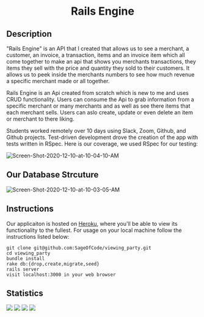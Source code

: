 # <div align="center"> Rails Engine

## Description
"Rails Engine" is an API that I created that allows us to see a merchant, a customer, an invoice, a transaction, items and an invoice item which all come together to make an api that shows you merchants transactions, they items they sell with the price and quantity they sold to their customers. It allows us to peek inside the merchants numbers to see how much revenue a specific merchant made or all together.

Rails Engine is an Api created from scratch which is new to me and uses CRUD functionality. Users can consume the Api to grab information from a specific merchant or many merchants and as well as see there items that each merchant sells. Users can aslo create, update or even delete an item or merchant to there liking.

Students worked remotely over 10 days using Slack, Zoom, Github, and Github projects. Test-driven development drove the creation of the app with tests written in RSpec. Here is our coverage, we used RSpec for our testing: 

<img src="https://mail.google.com/mail/u/0?ui=2&ik=0cfbc745ad&attid=0.1.1&permmsgid=msg-f:1686392304263275346&th=176744dda790a352&view=fimg&sz=s0-l75-ft&attbid=ANGjdJ_nCmit9uLcP_tWXT34c6T8kPwTMyyJ8mYHw00nKT4Aw7CfrUxxCJvQNtjYQpFk06tOJrDGLSY3iNyGigvhM1s_pTK_J0xCjfjZVlBe8ScCLprMfbj7U_EA-io&disp=emb" alt="Screen-Shot-2020-12-10-at-10-04-10-AM" border="0">

## Our Database Strcuture
<img src="https://i.ibb.co/jw8F8wF/Screen-Shot-2020-12-10-at-10-03-05-AM.png" alt="Screen-Shot-2020-12-10-at-10-03-05-AM" border="0">

## Instructions
Our applicaiton is hosted on [Heroku](https://viewing-party-2008-be.herokuapp.com/), where you'll be able to view its functionality to the fullest.
For usage on your local machine follow the instructions listed below:
```
git clone git@github.com:SageOfCode/viewing_party.git
cd viewing_party
bundle install
rake db:{drop,create,migrate,seed}
rails server
visit localhost:3000 in your web browser
```
## Statistics
   ![](https://img.shields.io/badge/Rails-5.2.4-informational?style=flat&logo=<LOGO_NAME>&logoColor=white&color=2bbc8a)    ![](https://img.shields.io/badge/Code-HTML-informational?style=flat&logo=<LOGO_NAME>&logoColor=white&color=2bbc8a) ![](https://img.shields.io/badge/Code-CSS-informational?style=flat&logo=<LOGO_NAME>&logoColor=white&color=2bbc8a)
![](https://img.shields.io/badge/Code-Ruby-informational?style=flat&logo=<LOGO_NAME>&logoColor=white&color=2bbc8a)
